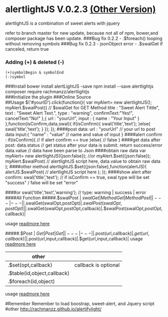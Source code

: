 # alertlightJS V.0.2.3  [(Other Version)](https://github.com/rachmanzz/AlertlightJS/releases)
alertlightJS is a combination of sweet alerts with jquery

refer to branch master for new update, because not all of npm, bower,and composer package has been update.
###Bug fix 0.2.2
    - .$foreach() looping without removing symbols
###Bug fix 0.2.3
    - jsonObject error
    - .$swalGet if canceled, return true
### Adding (+) & deleted (-)
    (+)symbolBegin & symbolEnd
    (-)symbol
###Install
    bower install alertLightJS -save
    npm install --save alertlightjs
    composer require rachmanzz/alertlightjs    
###Initialize the plugin
    <link rel="stylesheet" type="text/css" href="http://t4t5.github.io/sweetalert/dist/sweetalert.css">
    <script src="//code.jquery.com/jquery-1.12.0.min.js"></script>
    <script src="http://t4t5.github.io/sweetalert/dist/sweetalert.min.js"></script>
    <script src="dist/alertlightjs.min.js"></script>
###Online Source    
    <script src="http://rachmanzz.github.io/AlertlightJS/dist/js/alertlightjs-0-2-3.min.js"></script>
##Usage
    $('#yourID').click(function(){
            var myAlert= new alertlightJS();
            myAlert.$swalPost({     // $swalGet for GET Method
                title : "Sweet Alert Tittle",
                text  : "Sweet Alert Text.",
                type  : "warning",
                confirmText:"Yes!",
                cancelText:"No!"
            },{
                url : "yourUrl",
                input   : {
                    name  : "Your Input"
                }
            },function(isConfirm,data,swal){
                if(isConfirm){
                        swal('title','text');
                }else{
                    swal('title','text');
                }
            });
        });
####post data:
            url : "yourUrl" // your url to post data
            input:{
                "name" : "value" // name and value of input
            }
####alert confirm :
     if(isConfirm){
        // if alert confirm == true
     }else{
       // false
     }
####get data after post:
     data.status // get status after your data is submit. return success/error
     data.value // data have been parse to Json
####obtain raw data
     var myAlert= new alertlightJS({json:false}); //or myAlert.$set({json:false});
     myAlert.$swalPost(
        // alertlightJS script here, data.value to obtain raw data 
     );
####other method
     alertlightJS.$set({json:false},function(alertJS){
        alertJS.$swalPost(
                        // alertlightJS script here 
                     );
     });
####show alert after confirm:
    swal('title','text'); // if isConfirm == true, swal type will be set "success" / false will be set "error"
     
####or
    swal('title','text','warning'); // type: warning | success | error
####All Function
#####.$swalPost | $swalGet
|Method Get|Method Post| 
|---|---|
|.$swalGet(swalOpt,postOpt)|.$swalPost(swalOpt,postOpt)|
|.$swalGet(swalOpt,postOpt,callback)|.$swalPost(swalOpt,postOpt,callback)|

usage [readmore here](https://github.com/rachmanzz/AlertlightJS/wiki/show-alert-&-send)


#####.$Post | $Get
|Post|Get|
|---|---|
|.$post(url,callback)|.$get(url,callback)|
|.$post(url,input,callback)|.$get(url,input,callback)|
usage [readmore here](https://github.com/rachmanzz/AlertlightJS/wiki/send-data)

|other| |
|---|---|
|.$set(opt,callback)|callback is optional |
|.$table(id,object,callback)| |
|.$foreach(id,object)| |
usage [readmore here](https://github.com/rachmanzz/AlertlightJS/wiki/other)




#Remember
Remember to load boostrap, sweet-alert, and Jquery script 
#other
http://rachmanzz.github.io/alertifylight/
